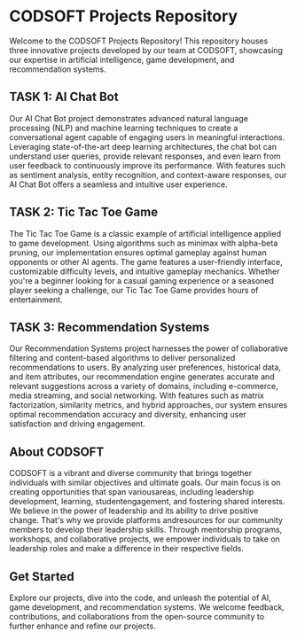# CODSOFT Projects Repository

Welcome to the CODSOFT Projects Repository! This repository houses three innovative projects developed by our team at CODSOFT, showcasing our expertise in artificial intelligence, game development, and recommendation systems.

## TASK 1: AI Chat Bot
Our AI Chat Bot project demonstrates advanced natural language processing (NLP) and machine learning techniques to create a conversational agent capable of engaging users in meaningful interactions. Leveraging state-of-the-art deep learning architectures, the chat bot can understand user queries, provide relevant responses, and even learn from user feedback to continuously improve its performance. With features such as sentiment analysis, entity recognition, and context-aware responses, our AI Chat Bot offers a seamless and intuitive user experience.

## TASK 2: Tic Tac Toe Game
The Tic Tac Toe Game is a classic example of artificial intelligence applied to game development. Using algorithms such as minimax with alpha-beta pruning, our implementation ensures optimal gameplay against human opponents or other AI agents. The game features a user-friendly interface, customizable difficulty levels, and intuitive gameplay mechanics. Whether you're a beginner looking for a casual gaming experience or a seasoned player seeking a challenge, our Tic Tac Toe Game provides hours of entertainment.

## TASK 3: Recommendation Systems
Our Recommendation Systems project harnesses the power of collaborative filtering and content-based algorithms to deliver personalized recommendations to users. By analyzing user preferences, historical data, and item attributes, our recommendation engine generates accurate and relevant suggestions across a variety of domains, including e-commerce, media streaming, and social networking. With features such as matrix factorization, similarity metrics, and hybrid approaches, our system ensures optimal recommendation accuracy and diversity, enhancing user satisfaction and driving engagement.

## About CODSOFT
CODSOFT is a vibrant and diverse community that brings together individuals with similar objectives and ultimate goals.
Our main focus is on creating opportunities that span variousareas, including leadership development, learning, studentengagement, and fostering shared interests.
We believe in the power of leadership and its ability to drive positive change. That's why we provide platforms andresources for our community members to develop their leadership skills. Through mentorship programs, workshops, and collaborative projects, we empower individuals to take on leadership roles and make a difference in their respective fields.

## Get Started
Explore our projects, dive into the code, and unleash the potential of AI, game development, and recommendation systems. We welcome feedback, contributions, and collaborations from the open-source community to further enhance and refine our projects.
